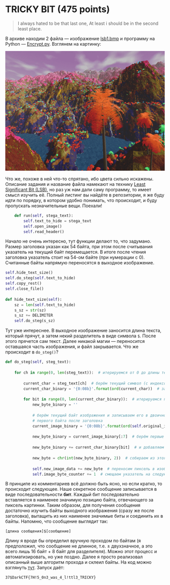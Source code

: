 # TRICKY BIT (475 points)

> I always hated to be that last one, At least i should be in the second least place.

В архиве находим 2 файла — изображение [lsb1.bmp](./lsb1.bmp) и программу на Python — [Encrypt.py](./Encrypt.py).
Взглянем на картинку:

![](./lsb1.bmp)

Что же, похоже в ней что-то спрятано, ибо цвета сильно искажены. Описание задания и название файла намекают на технику
[Least Significant Bit (LSB)](https://www.boiteaklou.fr/Steganography-Least-Significant-Bit.html), но раз уж нам дали
саму программу, то имеет смысл изучить её. Полный листинг вы найдёте в репозитории, я же буду идти по порядку, в 
котором удобно понимать, что происходит, и буду пропускать незначительные вещи. Поехали!

```python
    def run(self, stega_text):
        self.text_to_hide = stega_text
        self.open_image()
        self.read_header()
```

Начало не очень интересно, тут функции делают то, что задумано. Размер заголовка указан как 54 байта, при этом после
считывания указатель на текущий байт перемещается. В итоге после чтения заголовка указатель стоит на 54-ом байте (при
нумерации с 0). Считанные байты напрямую переносятся в выходное изображение.

```python
self.hide_text_size()
self.do_steg(self.text_to_hide)
self.copy_rest()
self.close_file()

def hide_text_size(self):
    sz = len(self.text_to_hide)
    s_sz = str(sz)
    s_sz += DELIMITER
    self.do_steg(s_sz)
```

Тут уже интереснее. В выходное изображение заносится длина текста, который прячут, а затем некий разделитель в виде
символа `$`. После этого прячется сам текст. Далее никакой магии — переносится оставшаяся часть изображения, и файл
закрывается. Что же происходит в `do_steg()`?

```python
def do_steg(self, steg_text):

    for ch in range(0, len(steg_text)):  # итерируемся от 0 до длины текста

        current_char = steg_text[ch]  # берём текущий символ (с индексом ch)
        current_char_binary = '{0:08b}'.format(ord(current_char))  # записываем его в двоичном представлении

        for bit in range(0, len(current_char_binary)):  # итерируемся по битам текущего символа
            new_byte_binary = ''

            # берём текущий байт изображения и записываем его в двоичном представлении. Напомню, что начинаем мы с 
            # первого байта после заголовка
            current_image_binary = '{0:08b}'.format(ord(self.original_image[self.image_byte_counter]))

            new_byte_binary = current_image_binary[:7]  # берём первые СЕМЬ бит текущего пикселя

            new_byte_binary += current_char_binary[bit]  # и добавляем к ним 1 бит из текущего символа

            new_byte = chr(int(new_byte_binary, 2))  # собираем из этого новый байт (новый пиксель)

            self.new_image_data += new_byte  # переносим пиксель в изображение
            self.image_byte_counter += 1  # смещаем указатель на следующий байт
```

В принципе из комментариев всё должно быть ясно, но если кратко, то происходит следующее. Наше секретное сообщение
записывается в виде последовательности **бит**. Каждый бит последовательно вставляется в наименее значимую позицию
байта, отвечающего за пиксель картинки. Таким образом, для получения сообщения достаточно изучить байты выходного
изображения (сразу же после заголовка), вытащить из них наименее значимые биты и соединить их в байты. Напомню, что 
сообщение выглядит так:

```
[длина сообщения]$[сообщение]
``` 

Длину я вроде бы определил вручную проходом по байтам (я предположил, что сообщение не длинное, т.е. ± двухзначное, а
это всего лишь 16 байт + 8 байт для разделителя). Можно этот процесс и автоматизировать, но уже поздно. Далее я просто
реализовал описанный выше алгоритм прохода и склеил байты. На код можно взглянуть [тут](./tricky_bit.py). Запуск даёт:

```
37$DarkCTF{7H!5_0n3_was_4_l!ttl3_TRICKY}
```